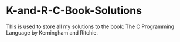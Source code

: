 # K-and-R-C-Book-Solutions
This is used to store all my solutions to the book: The C Programming Language by Kerningham and Ritchie.
